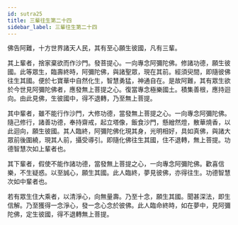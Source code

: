 ```yaml
---
id: sutra25
title: 三輩往生第二十四
sidebar_label: 三輩往生第二十四
---
```


佛告阿難，十方世界諸天人民，其有至心願生彼國，凡有三輩。

其上輩者，捨家棄欲而作沙門。發菩提心。一向專念阿彌陀佛。修諸功德，願生彼國。此等眾生，臨壽終時，阿彌陀佛，與諸聖眾，現在其前。經須臾間，即隨彼佛往生其國。便於七寶華中自然化生，智慧勇猛，神通自在。是故阿難，其有眾生欲於今世見阿彌陀佛者，應發無上菩提之心。復當專念極樂國土。積集善根，應持迴向。由此見佛，生彼國中，得不退轉，乃至無上菩提。

其中輩者，雖不能行作沙門，大修功德，當發無上菩提之心。一向專念阿彌陀佛。隨己修行，諸善功德，奉持齋戒，起立塔像，飯食沙門，懸繒然燈，散華燒香，以此迴向，願生彼國。其人臨終，阿彌陀佛化現其身，光明相好，具如真佛，與諸大眾前後圍繞，現其人前，攝受導引。即隨化佛往生其國，住不退轉，無上菩提。功德智慧次如上輩者也。

其下輩者，假使不能作諸功德，當發無上菩提之心，一向專念阿彌陀佛。歡喜信樂，不生疑惑。以至誠心，願生其國。此人臨終，夢見彼佛，亦得往生。功德智慧次如中輩者也。

若有眾生住大乘者，以清淨心，向無量壽。乃至十念，願生其國。聞甚深法，即生信解。乃至獲得一念淨心，發一念心念於彼佛。此人臨命終時，如在夢中，見阿彌陀佛，定生彼國，得不退轉無上菩提。